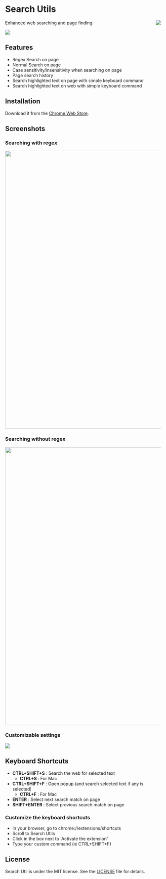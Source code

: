 # Search Utils

<img src="https://raw.githubusercontent.com/wmccall/chrome-regex-search/master/src/icons/SU_128.png" align="right" style="padding-left: 10px;" />

Enhanced web searching and page finding

<img src="https://raw.githubusercontent.com/wmccall/chrome-regex-search/master/google-webstore/popup.png"/>

## Features

- Regex Search on page
- Normal Search on page
- Case sensitivity/insensitivity when searching on page
- Page search history
- Search highlighted text on page with simple keyboard command
- Search highlighted text on web with simple keyboard command

## Installation

Download it from the [Chrome Web Store](https://chrome.google.com/webstore/detail/search-utils/chadkhhmielfefgnfmgaaehcaejhdabi).

## Screenshots

### Searching with regex

<img src="https://raw.githubusercontent.com/wmccall/chrome-regex-search/master/google-webstore/regex.png" width="900px" />

### Searching without regex

<img src="https://raw.githubusercontent.com/wmccall/chrome-regex-search/master/google-webstore/noregex.png" width="900px" />

### Customizable settings

<img src="https://raw.githubusercontent.com/wmccall/chrome-regex-search/master/google-webstore/settings.png" />

## Keyboard Shortcuts

- <b>CTRL+SHIFT+S</b> : Search the web for selected text
  - <b>CTRL+S</b> : For Mac
- <b>CTRL+SHIFT+F</b> : Open popup (and search selected text if any is selected)
  - <b>CTRL+F</b> : For Mac
- <b>ENTER</b> : Select next search match on page
- <b>SHIFT+ENTER</b> : Select previous search match on page

### Customize the keyboard shortcuts

- In your browser, go to chrome://extensions/shortcuts
- Scroll to Search Utils
- Click in the box next to 'Activate the extension'
- Type your custom command (ie CTRL+SHIFT+F)

## License

Search Util is under the MIT license. See the <a href="https://raw.githubusercontent.com/wmccall/chrome-regex-search/master/LICENSE">LICENSE</a> file for details.
